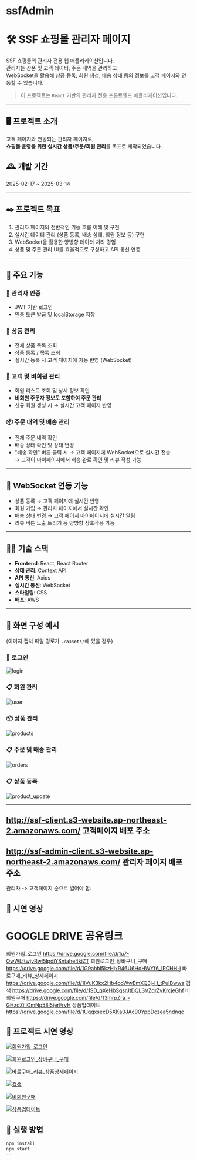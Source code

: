 # ssfAdmin

# 🛠️ SSF 쇼핑몰 관리자 페이지

SSF 쇼핑몰의 관리자 전용 웹 애플리케이션입니다.  
관리자는 상품 및 고객 데이터, 주문 내역을 관리하고  
WebSocket을 활용해 상품 등록, 회원 생성, 배송 상태 등의 정보를 고객 페이지와 연동할 수 있습니다.

> 이 프로젝트는 `React` 기반의 관리자 전용 프론트엔드 애플리케이션입니다.

---

## 🖥️ 프로젝트 소개

고객 페이지와 연동되는 관리자 페이지로,  
**쇼핑몰 운영을 위한 실시간 상품/주문/회원 관리**를 목표로 제작되었습니다.

## 🕰️ 개발 기간

2025-02-17 ~ 2025-03-14

---

## ✒️ 프로젝트 목표

1. 관리자 페이지의 전반적인 기능 흐름 이해 및 구현  
2. 실시간 데이터 관리 (상품 등록, 배송 상태, 회원 정보 등) 구현  
3. WebSocket을 활용한 양방향 데이터 처리 경험  
4. 상품 및 주문 관리 UI를 효율적으로 구성하고 API 통신 연동

---

## 📌 주요 기능

### 🔐 관리자 인증
- JWT 기반 로그인
- 인증 토큰 발급 및 localStorage 저장

### 🛒 상품 관리
- 전체 상품 목록 조회
- 상품 등록 / 목록 조회
- 실시간 등록 시 고객 페이지에 자동 반영 (WebSocket)

### 👤 고객 및 비회원 관리
- 회원 리스트 조회 및 상세 정보 확인
- **비회원 주문자 정보도 포함하여 주문 관리**
- 신규 회원 생성 시 → 실시간 고객 페이지 반영

### 📦 주문 내역 및 배송 관리
- 전체 주문 내역 확인
- 배송 상태 확인 및 상태 변경
- "배송 확인" 버튼 클릭 시 → 고객 페이지에 WebSocket으로 실시간 전송  
  → 고객이 마이페이지에서 배송 완료 확인 및 리뷰 작성 가능

---

## 📡 WebSocket 연동 기능

- 상품 등록 → 고객 페이지에 실시간 반영  
- 회원 가입 → 관리자 페이지에서 실시간 확인  
- 배송 상태 변경 → 고객 페이지 마이페이지에 실시간 알림  
- 리뷰 버튼 노출 트리거 등 양방향 상호작용 가능

---

## 🧑‍💻 기술 스택

- **Frontend**: React, React Router
- **상태 관리**: Context API
- **API 통신**: Axios
- **실시간 통신**: WebSocket
- **스타일링**: CSS
- **배포**: AWS

---

## 📸 화면 구성 예시

(이미지 캡처 파일 경로가 `./assets/`에 있을 경우)

### 🔐 로그인
![login](./assets/adminLogin.png)

### 📋 회원 관리
![user](./assets/user.png)

### 📦 상품 관리
![products](./assets/products.png)

### 📋 주문 및 배송 관리
![orders](./assets/orderList.png)

### 📋 상품 등록
![product_update](./assets/product_update.png)

---
## http://ssf-client.s3-website.ap-northeast-2.amazonaws.com/ 고객페이지 배포 주소
## http://ssf-admin-client.s3-website.ap-northeast-2.amazonaws.com/ 관리자 페이지 배포 주소

관리자 -> 고객페이지 순으로 열어야 함.

## 🎥 시연 영상

# GOOGLE DRIVE 공유링크
회원가입_로그인
https://drive.google.com/file/d/1u7-OwWLftwjyRwI5lpdjYSntahe4kiZT
회원로그인_장바구니_구매
https://drive.google.com/file/d/1G9ahhl5kzHjxR46U6HoHWYf6_IPCHH-j
바로구매_리뷰_상세페이지
https://drive.google.com/file/d/1lVuK3kx2Hb4ooWwEmXQ3j-H_tPuIBwwa
검색
https://drive.google.com/file/d/1SD_qXeHbSqsrJtDQL3VZqrZvKrcjeGhf
비회원구매
https://drive.google.com/file/d/13mrpZra_-GHzdZiIiOmNp58I5jerFrvH
상품업데이트
https://drive.google.com/file/d/1UqqxsecD5XKa0JAc90YppDczea5ndnqc


## 🎥 프로젝트 시연 영상

[![회원가입_로그인](https://img.youtube.com/vi/0yn8tjTnUgE/0.jpg)](https://youtu.be/0yn8tjTnUgE)

[![회원로그인_장바구니_구매](https://img.youtube.com/vi/-pn6iaqh-N0/0.jpg)](https://youtu.be/-pn6iaqh-N0)

[![바로구매_리뷰_상품상세페이지](https://img.youtube.com/vi/IQORc-w5BfY/0.jpg)](https://youtu.be/IQORc-w5BfY)

[![검색](https://img.youtube.com/vi/YsOE5wedhVI/0.jpg)](https://youtu.be/YsOE5wedhVI)

[![비회원구매](https://img.youtube.com/vi/E7vRAQ-BUXY/0.jpg)](https://youtu.be/E7vRAQ-BUXY)

[![상품업데이트](https://img.youtube.com/vi/jHye2_Z2KgQ/0.jpg)](https://youtu.be/jHye2_Z2KgQ)

## 🚀 실행 방법

```bash
npm install
npm start
--



